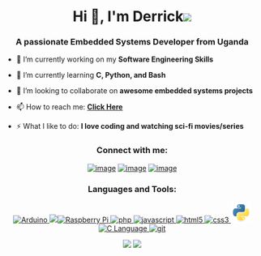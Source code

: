 <h1 align="center">Hi 👋, I'm Derrick<img height="40" src="https://emoji.gg/assets/emoji/7333-parrotdance.gif"></h1>
<h3 align="center">A passionate Embedded Systems Developer from Uganda</h3>

- 🔭 I’m currently working on my **Software Engineering Skills**

- 🌱 I’m currently learning **C, Python, and Bash**

- 👯 I’m looking to collaborate on **awesome embedded systems projects**

- 📫 How to reach me: **[Click Here](mailto:derrickmal123@gmail.com)**

- ⚡ What I like to do: **I love coding and watching sci-fi movies/series**

<h3 align="center">Connect with me:</h3>
<div align="center">
  
[![image](https://img.shields.io/badge/Twitter-1DA1F2?style=for-the-badge&logo=twitter&logoColor=white)](https://twitter.com/malderok01)
[![image](https://img.shields.io/badge/Gmail-D14836?style=for-the-badge&logo=gmail&logoColor=white)](mailto:derrickmal123@gmail.com)
[![image](https://img.shields.io/badge/LinkedIn-0077B5?style=for-the-badge&logo=linkedin&logoColor=white)](https://www.linkedin.com/in/derrick-l-mayiku/)
</div>

<h3 align="center">Languages and Tools:</h3>

<p align="center">
  <a href="https://www.arduino.cc/" target="_blank"> 
    <img src="https://commons.wikimedia.org/wiki/File:Arduino_Logo.svg" alt="Arduino" width="40" height="40"/> 
  </a>
  <a href="https://www.raspberrypi.org/" target="_blank"> 
    <img src="https://cdnlogo.com/logo/raspberry-pi_39604.html"><img src="https://cdn.cdnlogo.com/logos/r/98/raspberry-pi.svg" alt="Raspberry Pi" width="40" height="40"/> 
  </a>
  <a href="https://www.php.net/" target="_blank"> 
    <img src="https://user-images.githubusercontent.com/40387583/180991091-be573d94-6ce2-4998-ad05-c2e5c0aced2c.png" alt="php" width="40" height="40"/> 
  </a>
  <a href="https://www.javascript.com/" target="_blank"> 
    <img src="https://cdn.jsdelivr.net/gh/devicons/devicon/icons/javascript/javascript-original.svg" alt="javascript" width="40" height="40"/> 
  </a>
  <a href="https://www.w3.org/html/" target="_blank"> 
    <img src="https://cdn.jsdelivr.net/gh/devicons/devicon/icons/html5/html5-plain-wordmark.svg" alt="html5" width="40" height="40"/> 
  </a>
  <a href="https://www.w3schools.com/css/" target="_blank"> 
    <img src="https://cdn.jsdelivr.net/gh/devicons/devicon/icons/css3/css3-plain-wordmark.svg" alt="css3" width="40" height="40"/> 
  </a> 
  <a href="https://www.python.org" target="_blank"> 
    <img src="https://raw.githubusercontent.com/devicons/devicon/master/icons/python/python-original.svg" alt="python" width="40" height="40"/> 
  </a>   
   <a href="https://www.w3schools.com/c/" target="_blank"> 
    <img src="https://upload.wikimedia.org/wikipedia/commons/1/18/C_Programming_Language.svg" alt="C Language" width="40" height="40"/> 
  </a>
  <a href="https://git-scm.com/" target="_blank"> 
    <img src="https://www.vectorlogo.zone/logos/git-scm/git-scm-icon.svg" alt="git" width="40" height="40"/> 
  </a>
</p>

<p align= "center">
  <img height= "150" src="https://github-readme-stats.vercel.app/api?username=DeroMal&theme=react&show_icons=true&include_all_commits=true" />
  <img height= "150" src="https://github-readme-stats.vercel.app/api/top-langs/?username=DeroMal&theme=react&langs_count=7&layout=compact&hide=yacc,gdscript" />
</p>

